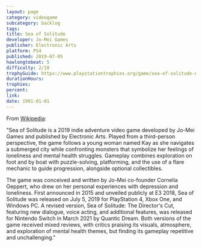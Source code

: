 ```yaml
---
layout: page
category: videogame
subcategory: backlog
tags:
title: Sea of Solitude
developer: Jo-Mei Games
publisher: Electronic Arts
platform: PS4
published: 2019-07-05
howlongtobeat: 5
difficulty: 2/10
trophyGuide: https://www.playstationtrophies.org/game/sea-of-solitude-na/guide/
durationHours:
trophies:
percent:
link:
date: 1991-01-01
---
```


From [Wikipedia](https://en.wikipedia.org/wiki/Sea_of_Solitude):

"Sea of Solitude is a 2019 indie adventure video game developed by Jo-Mei Games and published by Electronic Arts. Played from a third-person perspective, the game follows a young woman named Kay as she navigates a submerged city while confronting monsters that symbolize her feelings of loneliness and mental health struggles. Gameplay combines exploration on foot and by boat with puzzle-solving, platforming, and the use of a flare mechanic to guide progression, alongside optional collectibles.

The game was conceived and written by Jo-Mei co-founder Cornelia Geppert, who drew on her personal experiences with depression and loneliness. First announced in 2015 and unveiled publicly at E3 2018, Sea of Solitude was released on July 5, 2019 for PlayStation 4, Xbox One, and Windows PC. A revised version, Sea of Solitude: The Director's Cut, featuring new dialogue, voice acting, and additional features, was released for Nintendo Switch in March 2021 by Quantic Dream. Both versions of the game received mixed reviews, with critics praising its visuals, atmosphere, and exploration of mental health themes, but finding its gameplay repetitive and unchallenging."
